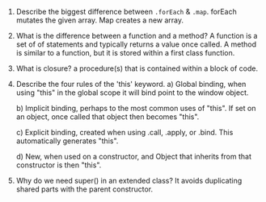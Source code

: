 1. Describe the biggest difference between `.forEach` & `.map`. forEach mutates the given array. Map creates a new array.
2. What is the difference between a function and a method? A function is a set of of statements and typically returns a value once called. A method is similar to a function, but it is stored within a first class function.
3. What is closure? a procedure(s) that is contained within a block of code.
4. Describe the four rules of the 'this' keyword.
   a) Global binding, when using "this" in the global scope it will bind point to the window object.

   b) Implicit binding, perhaps to the most common uses of "this". If set on an object, once called that object then becomes "this".

   c) Explicit binding, created when using .call, .apply, or .bind. This automatically generates "this".

   d) New, when used on a constructor, and Object that inherits from that constructor is then "this".

5. Why do we need super() in an extended class?
   It avoids duplicating shared parts with the parent constructor.
